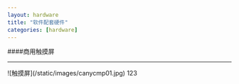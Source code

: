 ```yaml
---
layout: hardware
title: "软件配套硬件"
categories: [hardware]
---
```

####商用触摸屏
<hr/>
![触摸屏](/static/images/canycmp01.jpg)
123